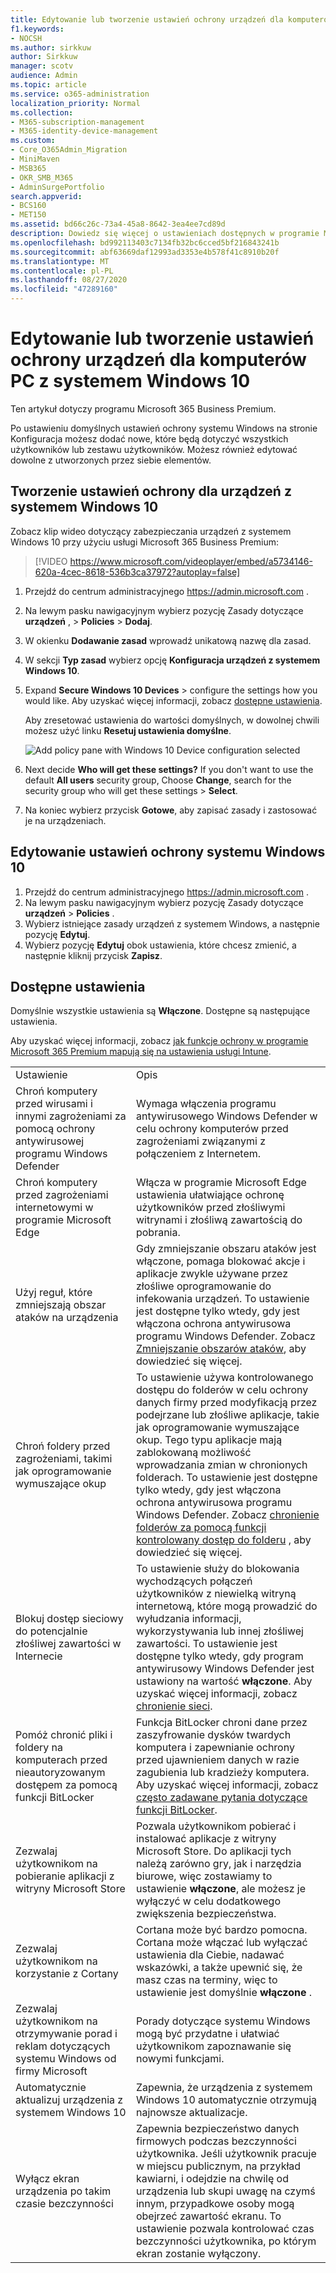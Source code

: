 ```yaml
---
title: Edytowanie lub tworzenie ustawień ochrony urządzeń dla komputerów PC z systemem Windows 10
f1.keywords:
- NOCSH
ms.author: sirkkuw
author: Sirkkuw
manager: scotv
audience: Admin
ms.topic: article
ms.service: o365-administration
localization_priority: Normal
ms.collection:
- M365-subscription-management
- M365-identity-device-management
ms.custom:
- Core_O365Admin_Migration
- MiniMaven
- MSB365
- OKR_SMB_M365
- AdminSurgePortfolio
search.appverid:
- BCS160
- MET150
ms.assetid: bd66c26c-73a4-45a8-8642-3ea4ee7cd89d
description: Dowiedz się więcej o ustawieniach dostępnych w programie Microsoft 365 dla firm w celu zabezpieczenia urządzeń z systemem Windows 10.
ms.openlocfilehash: bd992113403c7134fb32bc6cced5bf216843241b
ms.sourcegitcommit: abf63669daf12993ad3353e4b578f41c8910b20f
ms.translationtype: MT
ms.contentlocale: pl-PL
ms.lasthandoff: 08/27/2020
ms.locfileid: "47289160"
---
```

# <a name="edit-or-create-device-protection-settings-for-windows-10-pcs"></a>Edytowanie lub tworzenie ustawień ochrony urządzeń dla komputerów PC z systemem Windows 10

Ten artykuł dotyczy programu Microsoft 365 Business Premium.

Po ustawieniu domyślnych ustawień ochrony systemu Windows na stronie Konfiguracja możesz dodać nowe, które będą dotyczyć wszystkich użytkowników lub zestawu użytkowników. Możesz również edytować dowolne z utworzonych przez siebie elementów.

## <a name="create-protection-settings-for-windows-10-devices"></a>Tworzenie ustawień ochrony dla urządzeń z systemem Windows 10

Zobacz klip wideo dotyczący zabezpieczania urządzeń z systemem Windows 10 przy użyciu usługi Microsoft 365 Business Premium:
  
> [!VIDEO https://www.microsoft.com/videoplayer/embed/a5734146-620a-4cec-8618-536b3ca37972?autoplay=false]
  
1. Przejdź do centrum administracyjnego <a href="https://go.microsoft.com/fwlink/p/?linkid=837890" target="_blank">https://admin.microsoft.com</a> . 
2. Na lewym pasku nawigacyjnym wybierz pozycję Zasady dotyczące **urządzeń** , \> **Policies** \> **Dodaj**.
3. W okienku **Dodawanie zasad** wprowadź unikatową nazwę dla zasad. 
4. W sekcji **Typ zasad** wybierz opcję **Konfiguracja urządzeń z systemem Windows 10**.
5. Expand **Secure Windows 10 Devices** \> configure the settings how you would like. Aby uzyskać więcej informacji, zobacz [dostępne ustawienia](#available-settings). 
    
    Aby zresetować ustawienia do wartości domyślnych, w dowolnej chwili możesz użyć linku **Resetuj ustawienia domyślne**. 
    
    ![Add policy pane with Windows 10 Device configuration selected](../media/fa9e2dc2-7eae-4c96-af34-765a1f641ecf.png)
  
6. Next decide **Who will get these settings?** If you don't want to use the default **All users** security group, Choose **Change**, search for the security group who will get these settings \> **Select**.
7. Na koniec wybierz przycisk **Gotowe**, aby zapisać zasady i zastosować je na urządzeniach. 

## <a name="edit-windows-10-protection-settings"></a>Edytowanie ustawień ochrony systemu Windows 10
 
1. Przejdź do centrum administracyjnego <a href="https://go.microsoft.com/fwlink/p/?linkid=837890" target="_blank">https://admin.microsoft.com</a> .     
2. Na lewym pasku nawigacyjnym wybierz pozycję Zasady dotyczące **urządzeń** \> **Policies** .
1. Wybierz istniejące zasady urządzeń z systemem Windows, a następnie pozycję **Edytuj**.
1. Wybierz pozycję **Edytuj** obok ustawienia, które chcesz zmienić, a następnie kliknij przycisk **Zapisz**.

## <a name="available-settings"></a>Dostępne ustawienia

Domyślnie wszystkie ustawienia są **Włączone**. Dostępne są następujące ustawienia.
  
Aby uzyskać więcej informacji, zobacz [jak funkcje ochrony w programie Microsoft 365 Premium mapują się na ustawienia usługi Intune](map-protection-features-to-intune-settings.md). 
  
|||
|:-----|:-----|
|Ustawienie  <br/> |Opis  <br/> |
|Chroń komputery przed wirusami i innymi zagrożeniami za pomocą ochrony antywirusowej programu Windows Defender  <br/> |Wymaga włączenia programu antywirusowego Windows Defender w celu ochrony komputerów przed zagrożeniami związanymi z połączeniem z Internetem.  <br/> |
|Chroń komputery przed zagrożeniami internetowymi w programie Microsoft Edge  <br/> |Włącza w programie Microsoft Edge ustawienia ułatwiające ochronę użytkowników przed złośliwymi witrynami i złośliwą zawartością do pobrania.  <br/> |
|Użyj reguł, które zmniejszają obszar ataków na urządzenia  <br/> |Gdy zmniejszanie obszaru ataków jest włączone, pomaga blokować akcje i aplikacje zwykle używane przez złośliwe oprogramowanie do infekowania urządzeń. To ustawienie jest dostępne tylko wtedy, gdy jest włączona ochrona antywirusowa programu Windows Defender. Zobacz [Zmniejszanie obszarów ataków](https://docs.microsoft.com/windows/security/threat-protection/microsoft-defender-atp/exploit-protection), aby dowiedzieć się więcej.  <br/> |
|Chroń foldery przed zagrożeniami, takimi jak oprogramowanie wymuszające okup  <br/> |To ustawienie używa kontrolowanego dostępu do folderów w celu ochrony danych firmy przed modyfikacją przez podejrzane lub złośliwe aplikacje, takie jak oprogramowanie wymuszające okup. Tego typu aplikacje mają zablokowaną możliwość wprowadzania zmian w chronionych folderach. To ustawienie jest dostępne tylko wtedy, gdy jest włączona ochrona antywirusowa programu Windows Defender. Zobacz [chronienie folderów za pomocą funkcji kontrolowany dostęp do folderu](https://docs.microsoft.com/mem/configmgr/protect/deploy-use/create-deploy-exploit-guard-policy#bkmk_CFA) , aby dowiedzieć się więcej.  <br/> |
|Blokuj dostęp sieciowy do potencjalnie złośliwej zawartości w Internecie  <br/> |To ustawienie służy do blokowania wychodzących połączeń użytkowników z niewielką witryną internetową, które mogą prowadzić do wyłudzania informacji, wykorzystywania lub innej złośliwej zawartości. To ustawienie jest dostępne tylko wtedy, gdy program antywirusowy Windows Defender jest ustawiony na wartość **włączone**. Aby uzyskać więcej informacji, zobacz [chronienie sieci](https://docs.microsoft.com/windows/security/threat-protection/windows-defender-antivirus/configure-real-time-protection-windows-defender-antivirus).  <br/> |
|Pomóż chronić pliki i foldery na komputerach przed nieautoryzowanym dostępem za pomocą funkcji BitLocker  <br/> |Funkcja BitLocker chroni dane przez zaszyfrowanie dysków twardych komputera i zapewnianie ochrony przed ujawnieniem danych w razie zagubienia lub kradzieży komputera. Aby uzyskać więcej informacji, zobacz [często zadawane pytania dotyczące funkcji BitLocker](https://go.microsoft.com/fwlink/?linkid=871000).  <br/> |
|Zezwalaj użytkownikom na pobieranie aplikacji z witryny Microsoft Store  <br/> |Pozwala użytkownikom pobierać i instalować aplikacje z witryny Microsoft Store. Do aplikacji tych należą zarówno gry, jak i narzędzia biurowe, więc zostawiamy to ustawienie **włączone**, ale możesz je wyłączyć w celu dodatkowego zwiększenia bezpieczeństwa.  <br/> |
|Zezwalaj użytkownikom na korzystanie z Cortany  <br/> |Cortana może być bardzo pomocna. Cortana może włączać lub wyłączać ustawienia dla Ciebie, nadawać wskazówki, a także upewnić się, że masz czas na terminy, więc to ustawienie jest domyślnie **włączone** .  <br/> |
|Zezwalaj użytkownikom na otrzymywanie porad i reklam dotyczących systemu Windows od firmy Microsoft  <br/> |Porady dotyczące systemu Windows mogą być przydatne i ułatwiać użytkownikom zapoznawanie się nowymi funkcjami.  <br/> |
|Automatycznie aktualizuj urządzenia z systemem Windows 10  <br/> |Zapewnia, że urządzenia z systemem Windows 10 automatycznie otrzymują najnowsze aktualizacje.  <br/> |
|Wyłącz ekran urządzenia po takim czasie bezczynności  <br/> |Zapewnia bezpieczeństwo danych firmowych podczas bezczynności użytkownika. Jeśli użytkownik pracuje w miejscu publicznym, na przykład kawiarni, i odejdzie na chwilę od urządzenia lub skupi uwagę na czymś innym, przypadkowe osoby mogą obejrzeć zawartość ekranu. To ustawienie pozwala kontrolować czas bezczynności użytkownika, po którym ekran zostanie wyłączony.  <br/> |
